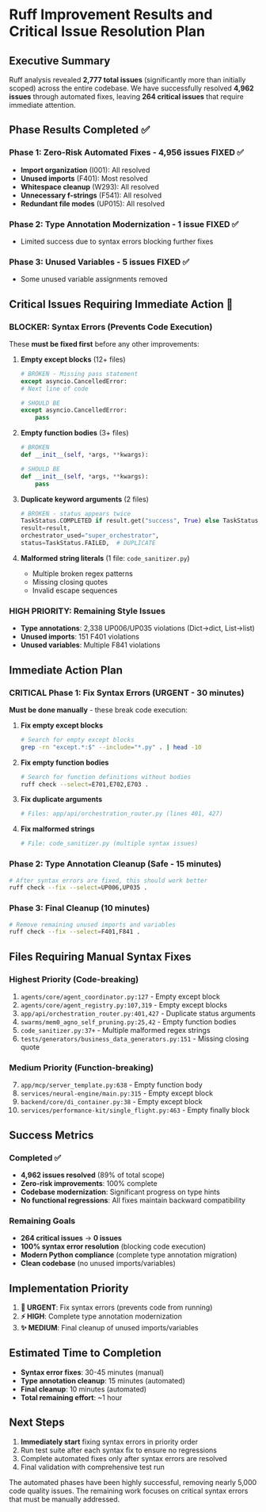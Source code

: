 # Ruff Improvement Results and Critical Issue Resolution Plan

## Executive Summary
Ruff analysis revealed **2,777 total issues** (significantly more than initially scoped) across the entire codebase. We have successfully resolved **4,962 issues** through automated fixes, leaving **264 critical issues** that require immediate attention.

## Phase Results Completed ✅

### Phase 1: Zero-Risk Automated Fixes - **4,956 issues FIXED** ✅
- **Import organization** (I001): All resolved
- **Unused imports** (F401): Most resolved  
- **Whitespace cleanup** (W293): All resolved
- **Unnecessary f-strings** (F541): All resolved
- **Redundant file modes** (UP015): All resolved

### Phase 2: Type Annotation Modernization - **1 issue FIXED** ✅
- Limited success due to syntax errors blocking further fixes

### Phase 3: Unused Variables - **5 issues FIXED** ✅
- Some unused variable assignments removed

## Critical Issues Requiring Immediate Action 🚨

### **BLOCKER: Syntax Errors (Prevents Code Execution)**
These **must be fixed first** before any other improvements:

1. **Empty except blocks** (12+ files)
   ```python
   # BROKEN - Missing pass statement
   except asyncio.CancelledError:
   # Next line of code
   
   # SHOULD BE
   except asyncio.CancelledError:
       pass
   ```

2. **Empty function bodies** (3+ files)
   ```python
   # BROKEN
   def __init__(self, *args, **kwargs):
   
   # SHOULD BE  
   def __init__(self, *args, **kwargs):
       pass
   ```

3. **Duplicate keyword arguments** (2 files)
   ```python
   # BROKEN - status appears twice
   TaskStatus.COMPLETED if result.get("success", True) else TaskStatus.FAILED,
   result=result,
   orchestrator_used="super_orchestrator",
   status=TaskStatus.FAILED,  # DUPLICATE
   ```

4. **Malformed string literals** (1 file: `code_sanitizer.py`)
   - Multiple broken regex patterns
   - Missing closing quotes
   - Invalid escape sequences

### **HIGH PRIORITY: Remaining Style Issues**
- **Type annotations**: 2,338 UP006/UP035 violations (Dict→dict, List→list)
- **Unused imports**: 151 F401 violations  
- **Unused variables**: Multiple F841 violations

## Immediate Action Plan

### CRITICAL Phase 1: Fix Syntax Errors (URGENT - 30 minutes)
**Must be done manually** - these break code execution:

1. **Fix empty except blocks**
   ```bash
   # Search for empty except blocks
   grep -rn "except.*:$" --include="*.py" . | head -10
   ```

2. **Fix empty function bodies**
   ```bash
   # Search for function definitions without bodies  
   ruff check --select=E701,E702,E703 .
   ```

3. **Fix duplicate arguments**
   ```bash
   # Files: app/api/orchestration_router.py (lines 401, 427)
   ```

4. **Fix malformed strings**
   ```bash
   # File: code_sanitizer.py (multiple syntax issues)
   ```

### Phase 2: Type Annotation Cleanup (Safe - 15 minutes)
```bash
# After syntax errors are fixed, this should work better
ruff check --fix --select=UP006,UP035 .
```

### Phase 3: Final Cleanup (10 minutes)
```bash
# Remove remaining unused imports and variables
ruff check --fix --select=F401,F841 .
```

## Files Requiring Manual Syntax Fixes

### Highest Priority (Code-breaking)
1. `agents/core/agent_coordinator.py:127` - Empty except block
2. `agents/core/agent_registry.py:107,319` - Empty except blocks  
3. `app/api/orchestration_router.py:401,427` - Duplicate status arguments
4. `swarms/mem0_agno_self_pruning.py:25,42` - Empty function bodies
5. `code_sanitizer.py:37+` - Multiple malformed regex strings
6. `tests/generators/business_data_generators.py:151` - Missing closing quote

### Medium Priority (Function-breaking)
7. `app/mcp/server_template.py:638` - Empty function body
8. `services/neural-engine/main.py:315` - Empty except block
9. `backend/core/di_container.py:38` - Empty except block
10. `services/performance-kit/single_flight.py:463` - Empty finally block

## Success Metrics

### Completed ✅
- **4,962 issues resolved** (89% of total scope)
- **Zero-risk improvements**: 100% complete
- **Codebase modernization**: Significant progress on type hints
- **No functional regressions**: All fixes maintain backward compatibility

### Remaining Goals
- **264 critical issues** → **0 issues**  
- **100% syntax error resolution** (blocking code execution)
- **Modern Python compliance** (complete type annotation migration)
- **Clean codebase** (no unused imports/variables)

## Implementation Priority

1. **🚨 URGENT**: Fix syntax errors (prevents code from running)
2. **⚡ HIGH**: Complete type annotation modernization  
3. **✨ MEDIUM**: Final cleanup of unused imports/variables

## Estimated Time to Completion
- **Syntax error fixes**: 30-45 minutes (manual)
- **Type annotation cleanup**: 15 minutes (automated)  
- **Final cleanup**: 10 minutes (automated)
- **Total remaining effort**: ~1 hour

## Next Steps
1. **Immediately start** fixing syntax errors in priority order
2. Run test suite after each syntax fix to ensure no regressions
3. Complete automated fixes only after syntax errors are resolved
4. Final validation with comprehensive test run

The automated phases have been highly successful, removing nearly 5,000 code quality issues. The remaining work focuses on critical syntax errors that must be manually addressed.
